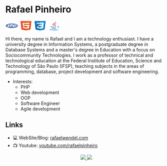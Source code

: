 <!--
**rafaelwendel/rafaelwendel** is a ✨ _special_ ✨ repository because its `README.md` (this file) appears on your GitHub profile.

Here are some ideas to get you started:

- 🔭 I’m currently working on ...
- 🌱 I’m currently learning ...
- 👯 I’m looking to collaborate on ...
- 🤔 I’m looking for help with ...
- 💬 Ask me about ...
- 📫 How to reach me: ...
- 😄 Pronouns: ...
- ⚡ Fun fact: ...
-->

# Rafael Pinheiro

<div style="display: inline_block">
  <img align="center" alt="php-logo" height="30" width="40" src="https://raw.githubusercontent.com/devicons/devicon/master/icons/php/php-plain.svg">
  <img align="center" alt="html5-logo" height="30" width="40" src="https://raw.githubusercontent.com/devicons/devicon/master/icons/html5/html5-original.svg">
  <img align="center" alt="css-logo" height="30" width="40" src="https://raw.githubusercontent.com/devicons/devicon/master/icons/css3/css3-original.svg">
  <img align="center" alt="Rafa-Python" height="30" width="40" src="https://raw.githubusercontent.com/devicons/devicon/master/icons/java/java-original.svg">
</div>
<br />
Hi there, my name is Rafael and I am a technology enthusiast. I have a university degree in Information Systems, a postgraduate degree in Database Systems and a master's degree in Education with a focus on Sociocommunity Technologies. I work as a professor of technical and technological education at the Federal Institute of Education, Science and Technology of São Paulo (IFSP), teaching subjects in the areas of programming, database, project development and software engineering.

- Interests:
  - PHP
  - Web development
  - OOP
  - Software Engineer
  - Agile development

## Links

* 💻 WebSite/Blog: [rafaelwendel.com](https://rafaelwendel.com/)
* 📺 Youtube: [youtube.com/rafaelpinheiro](https://youtube.com/rafaelpinheiro)

<div align="center">
  <a href="https://github.com/rafaelwendel">
  <img height="150em" src="https://github-readme-stats.vercel.app/api?username=rafaelwendel&show_icons=true&theme=dracula&include_all_commits=true&count_private=true"/>
  <img height="150em" src="https://github-readme-stats.vercel.app/api/top-langs/?username=rafaelwendel&layout=compact&langs_count=7&theme=dracula"/>
</div>
